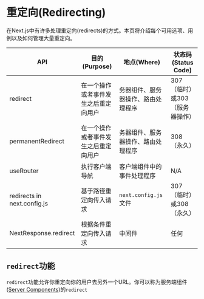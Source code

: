 # 重定向(Redirecting)

在Next.js中有许多处理重定向(redirects)的方式。本页将介绍每个可用选项、用例以及如何管理大量重定向。


| API                         | 目的(Purpose)                        | 地点(Where)                        | 状态码(Status Code)            |
| --------------------------- | ------------------------------------ | ---------------------------------- | ------------------------------ |
| redirect                    | 在一个操作或者事件发生之后重定向用户 | 务器组件、服务器操作、路由处理程序 | 307（临时）或303（服务器操作） |
| permanentRedirect           | 在一个操作或者事件发生之后重定向用户 | 务器组件、服务器操作、路由处理程序 | 308（永久）                    |
| useRouter                   | 执行客户端导航                       | 客户端组件中的事件处理程序         | N/A                            |
| redirects in next.config.js | 基于路径重定向传入请求               | `next.config.js `文件              | 307（临时）或308（永久）       |
| NextResponse.redirect       | 根据条件重定向传入请求               | 中间件                             | 任何                           |

## `redirect`功能

`redirect`功能允许你重定向你的用户去另外一个URL。你可以称为服务端组件([Server Components](../2_Rending(渲染)/1_server_components.md))的`redirect`
